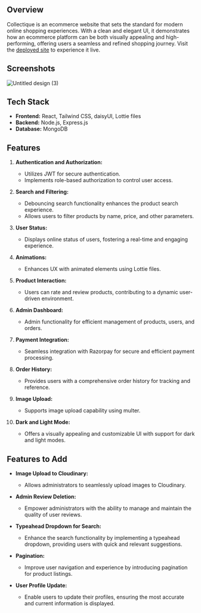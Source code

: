 
## Overview


Collectique is an ecommerce website that sets the standard for modern online shopping experiences. With a clean and elegant UI, it demonstrates how an ecommerce platform can be both visually appealing and high-performing, offering users a seamless and refined shopping journey.
Visit the [deployed site](https://collectique.onrender.com/) to experience it live.

## Screenshots
![Untitled design (3)](https://github.com/karthik-mohan23/collectique/assets/132973611/8ff8898d-d158-439f-bc28-7bb6b4bc23c2)


## Tech Stack

- **Frontend:** React, Tailwind CSS, daisyUI, Lottie files
- **Backend:** Node.js, Express.js
- **Database:** MongoDB

## Features

1. **Authentication and Authorization:**
   - Utilizes JWT for secure authentication.
   - Implements role-based authorization to control user access.

2. **Search and Filtering:**
   - Debouncing search functionality enhances the product search experience.
   - Allows users to filter products by name, price, and other parameters.

3. **User Status:**
   - Displays online status of users, fostering a real-time and engaging experience.

4. **Animations:**
   - Enhances UX with animated elements using Lottie files.

5. **Product Interaction:**
   - Users can rate and review products, contributing to a dynamic user-driven environment.

6. **Admin Dashboard:**
   - Admin functionality for efficient management of products, users, and orders.

7. **Payment Integration:**
   - Seamless integration with Razorpay for secure and efficient payment processing.

8. **Order History:**
   - Provides users with a comprehensive order history for tracking and reference.

9. **Image Upload:**
   - Supports image upload capability using multer. 

13. **Dark and Light Mode:**
    - Offers a visually appealing and customizable UI with support for dark and light modes.

## Features to Add

- **Image Upload to Cloudinary:**
  - Allows administrators to seamlessly upload images to Cloudinary.

- **Admin Review Deletion:**
  - Empower administrators with the ability to manage and maintain the quality of user reviews.

- **Typeahead Dropdown for Search:**
  - Enhance the search functionality by implementing a typeahead dropdown, providing users with quick and relevant suggestions.

- **Pagination:**
  - Improve user navigation and experience by introducing pagination for product listings.

- **User Profile Update:**
  - Enable users to update their profiles, ensuring the most accurate and current information is displayed.



